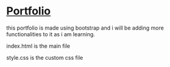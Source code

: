 # <a href="https://bhawnasaroha.github.io/" target="_blank">Portfolio</a>
this portfolio is made using bootstrap and i will be adding more functionalities to it as i am learning.

index.html is the main file

style.css is the custom css file
